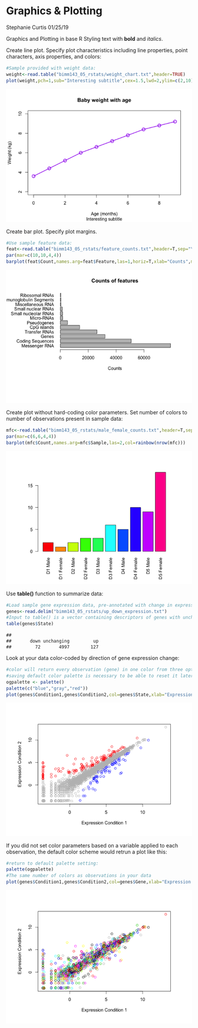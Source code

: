 Graphics & Plotting 
================
Stephanie Curtis
01/25/19

Graphics and Plotting in base R
Styling text with **bold** and *italics*.

Create line plot. Specify plot characteristics including line properties, point characters, axis properties, and colors:
``` r
#Sample provided with weight data:
weight<-read.table("bimm143_05_rstats/weight_chart.txt",header=TRUE)
plot(weight,pch=1,sub="Interesting subtitle",cex=1.5,lwd=2,ylim=c(2,10),type="o",col="purple",xlab="Age (months)", ylab="Weight (kg)",main="Baby weight with age")
```

![](class05_files/figure-markdown_github/unnamed-chunk-1-1.png)

Create bar plot. Specify plot margins.
``` r
#Use sample feature data:
feat<-read.table("bimm143_05_rstats/feature_counts.txt",header=T,sep="\t")
par(mar=c(10,10,4,4))
barplot(feat$Count,names.arg=feat$Feature,las=1,horiz=T,xlab="Counts",main="Counts of features")
```

![](class05_files/figure-markdown_github/unnamed-chunk-1-2.png)

Create plot without hard-coding color parameters. Set number of colors to number of observations present in sample data:
``` r
mfc<-read.table("bimm143_05_rstats/male_female_counts.txt",header=T,sep="\t")
par(mar=c(6,6,4,4)) 
barplot(mfc$Count,names.arg=mfc$Sample,las=2,col=rainbow(nrow(mfc)))
```

![](class05_files/figure-markdown_github/unnamed-chunk-1-3.png)

Use **table()** function to summarize data:
``` r
#Load sample gene expression data, pre-annotated with change in expression annotation.
genes<-read.delim("bimm143_05_rstats/up_down_expression.txt")
#Input to table() is a vector containing descriptors of genes with unchanging, increasing, or decreasing expression. Output displays how many observations (genes) fall into each category.
table(genes$State)
```

    ## 
    ##       down unchanging         up 
    ##         72       4997        127

Look at your data color-coded by direction of gene expression change:
``` r
#color will return every observation (gene) in one color from three options. You have defined three options according to the number of qualities that are possible for each observation in the expression change category (unchanging vs increasing vs decreasing)
#saving default color palette is necessary to be able to reset it later
ogpalette <- palette()
palette(c("blue","gray","red"))
plot(genes$Condition1,genes$Condition2,col=genes$State,xlab="Expression Condition 1", ylab="Expression Condition 2")
```

![](class05_files/figure-markdown_github/unnamed-chunk-1-4.png)

If you did not set color parameters based on a variable applied to each observation, the default color scheme would retrun a plot like this:
``` r
#return to default palette setting:
palette(ogpalette)
#The same number of colors as observations in your data
plot(genes$Condition1,genes$Condition2,col=genes$Gene,xlab="Expression Condition 1", ylab="Expression Condition 2")
```

![](class05_files/figure-markdown_github/unnamed-chunk-1-5.png)

